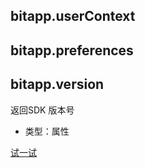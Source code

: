 ## bitapp.userContext

## bitapp.preferences

## bitapp.version
返回SDK 版本号
- 类型：属性

[试一试](http://localhost:3001/playground?code=bitapp.version)